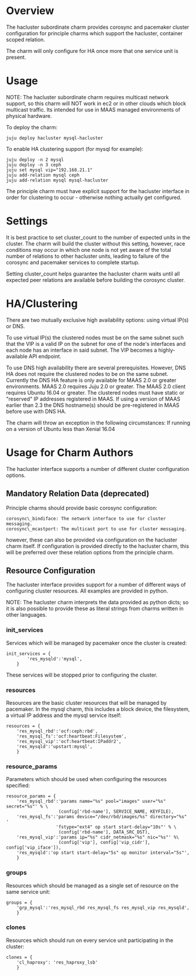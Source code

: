 # Overview

The hacluster subordinate charm provides corosync and pacemaker cluster
configuration for principle charms which support the hacluster, container
scoped relation.

The charm will only configure for HA once more that one service unit is
present.

# Usage

NOTE: The hacluster subordinate charm requires multicast network support, so
this charm will NOT work in ec2 or in other clouds which block multicast
traffic.  Its intended for use in MAAS managed environments of physical
hardware.

To deploy the charm:

    juju deploy hacluster mysql-hacluster

To enable HA clustering support (for mysql for example):

    juju deploy -n 2 mysql
    juju deploy -n 3 ceph
    juju set mysql vip="192.168.21.1"
    juju add-relation mysql ceph
    juju add-relation mysql mysql-hacluster

The principle charm must have explicit support for the hacluster interface
in order for clustering to occur - otherwise nothing actually get configured.

# Settings

It is best practice to set cluster_count to the number of expected units in the
cluster. The charm will build the cluster without this setting, however, race
conditions may occur in which one node is not yet aware of the total number of
relations to other hacluster units, leading to failure of the corosync and
pacemaker services to complete startup.

Setting cluster_count helps guarantee the hacluster charm waits until all 
expected peer relations are available before building the corosync cluster.

# HA/Clustering

There are two mutually exclusive high availability options: using virtual
IP(s) or DNS.

To use virtual IP(s) the clustered nodes must be on the same subnet such that
the VIP is a valid IP on the subnet for one of the node's interfaces and each
node has an interface in said subnet. The VIP becomes a highly-available API
endpoint.

To use DNS high availability there are several prerequisites. However, DNS HA
does not require the clustered nodes to be on the same subnet.
Currently the DNS HA feature is only available for MAAS 2.0 or greater
environments. MAAS 2.0 requires Juju 2.0 or greater. The MAAS 2.0 client
requires Ubuntu 16.04 or greater. The clustered nodes must have static or
"reserved" IP addresses registered in MAAS. If using a version of MAAS earlier
than 2.3 the DNS hostname(s) should be pre-registered in MAAS before use with
DNS HA.

The charm will throw an exception in the following circumstances:
If running on a version of Ubuntu less than Xenial 16.04

# Usage for Charm Authors

The hacluster interface supports a number of different cluster configuration
options.

## Mandatory Relation Data (deprecated)

Principle charms should provide basic corosync configuration:

    corosync\_bindiface: The network interface to use for cluster messaging.
    corosync\_mcastport: The multicast port to use for cluster messaging.

however, these can also be provided via configuration on the hacluster charm
itself.  If configuration is provided directly to the hacluster charm, this
will be preferred over these relation options from the principle charm.

## Resource Configuration

The hacluster interface provides support for a number of different ways
of configuring cluster resources. All examples are provided in python.

NOTE: The hacluster charm interprets the data provided as python dicts; so
it is also possible to provide these as literal strings from charms written
in other languages.

### init\_services

Services which will be managed by pacemaker once the cluster is created:

    init_services = {
            'res_mysqld':'mysql',
        }

These services will be stopped prior to configuring the cluster.

### resources

Resources are the basic cluster resources that will be managed by pacemaker.
In the mysql charm, this includes a block device, the filesystem, a virtual
IP address and the mysql service itself:

    resources = {
        'res_mysql_rbd':'ocf:ceph:rbd',
        'res_mysql_fs':'ocf:heartbeat:Filesystem',
        'res_mysql_vip':'ocf:heartbeat:IPaddr2',
        'res_mysqld':'upstart:mysql',
        }

### resource\_params

Parameters which should be used when configuring the resources specified:

    resource_params = {
        'res_mysql_rbd':'params name="%s" pool="images" user="%s" secret="%s"' % \
                        (config['rbd-name'], SERVICE_NAME, KEYFILE),
        'res_mysql_fs':'params device="/dev/rbd/images/%s" directory="%s" '
                       'fstype="ext4" op start start-delay="10s"' % \
                        (config['rbd-name'], DATA_SRC_DST),
        'res_mysql_vip':'params ip="%s" cidr_netmask="%s" nic="%s"' %\
                        (config['vip'], config['vip_cidr'], config['vip_iface']),
        'res_mysqld':'op start start-delay="5s" op monitor interval="5s"',
        }

### groups

Resources which should be managed as a single set of resource on the same service
unit:

    groups = {
        'grp_mysql':'res_mysql_rbd res_mysql_fs res_mysql_vip res_mysqld',
        }


### clones

Resources which should run on every service unit participating in the cluster:

    clones = {
        'cl_haproxy': 'res_haproxy_lsb'
        }
